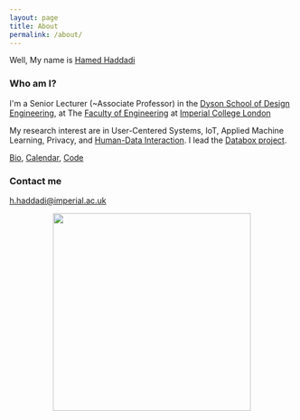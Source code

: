 ```yaml
---
layout: page
title: About
permalink: /about/
---
```


Well, My name is [Hamed Haddadi](http://www.eecs.qmul.ac.uk/~hamed/)

### Who am I?

I'm a Senior Lecturer (~Associate Professor) in the [Dyson School of Design Engineering](http://www.imperial.ac.uk/design-engineering/), at The [Faculty of Engineering](http://www.imperial.ac.uk/engineering/) at [Imperial College London](http://www.imperial.ac.uk)


My research interest are in User-Centered Systems, IoT, Applied Machine Learning, Privacy, and [Human-Data Interaction](http://hdiresearch.org). I lead the [Databox project](http://www.databoxproject.uk/). 

[Bio](bio.txt), [Calendar](https://www.google.com/calendar/embed?src=h.haddadi%40gmail.com), [Code](https://github.com/haddadi)

### Contact me

[h.haddadi@imperial.ac.uk](mailto:h.haddadi@imperial.ac.uk)
<p align="center">
  <a href="https://www.w3schools.com"><img src="http://www.imperial.ac.uk/ImageCropToolT4/imageTool/uploaded-images/Blue-on-white--tojpeg_1495792235526_x1.jpg" width="350"/>
</p>
